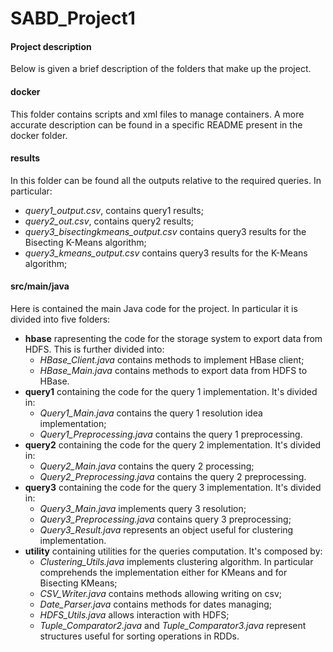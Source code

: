 # SABD_Project1

  #### Project description
  
   Below is given a brief description of the folders that make up the project.
   
   #### docker
   
   This folder contains scripts and xml files to manage containers. A more accurate description 
   can be found in a specific README present in the docker folder.
   
   #### results
   In this folder can be found all the outputs relative to the required queries. In particular:
   * *query1_output.csv*, contains query1 results; 
   * *query2_out.csv*, contains query2 results;
   * *query3_bisectingkmeans_output.csv* contains query3 results for the Bisecting K-Means algorithm;
   * *query3_kmeans_output.csv* contains query3 results for the K-Means algorithm;
   
   #### src/main/java
   Here is contained the main Java code for the project. In particular it is divided into five folders:
   * **hbase** rapresenting the code for the storage system to export data from HDFS. This is further divided into:
     * *HBase_Client.java* contains methods to implement HBase client;
     * *HBase_Main.java* contains methods to export data from HDFS to HBase.
   * **query1** containing the code for the query 1 implementation. It's divided in:
     * *Query1_Main.java* contains the query 1 resolution idea implementation; 
     * *Query1_Preprocessing.java* contains the query 1 preprocessing.
   * **query2** containing the code for the query 2 implementation. It's divided in:  
     * *Query2_Main.java* contains the query 2 processing;
     * *Query2_Preprocessing.java* contains the query 2 preprocessing.
   * **query3** containing the code for the query 3 implementation. It's divided in:
     * *Query3_Main.java* implements query 3 resolution;
     * *Query3_Preprocessing.java* contains query 3 preprocessing;
     * *Query3_Result.java* represents an object useful for clustering implementation.
   * **utility** containing utilities for the queries computation. It's composed by:
     * *Clustering_Utils.java* implements clustering algorithm. In particular comprehends the implementation either for KMeans and for Bisecting KMeans;
     * *CSV_Writer.java* contains methods allowing writing on csv;
     * *Date_Parser.java* contains methods for dates managing;
     * *HDFS_Utils.java* allows interaction with HDFS;
     * *Tuple_Comparator2.java* and *Tuple_Comparator3.java* represent structures useful for sorting operations in RDDs.  
   
